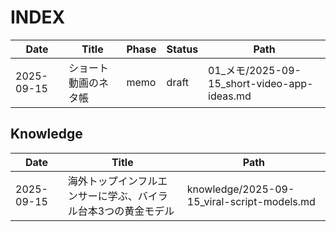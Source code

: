# INDEX

| Date | Title | Phase | Status | Path |
|---|---|---|---|---|
| 2025-09-15 | ショート動画のネタ帳 | memo | draft | 01_メモ/2025-09-15_short-video-app-ideas.md |

## Knowledge

| Date | Title | Path |
|---|---|---|
| 2025-09-15 | 海外トップインフルエンサーに学ぶ、バイラル台本3つの黄金モデル | knowledge/2025-09-15_viral-script-models.md |
